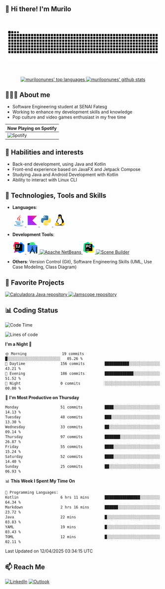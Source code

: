 ## 👋 Hi there! I'm Murilo

<br>
<p align="center">
 <img src="https://raw.githubusercontent.com/muriloonunes/muriloonunes/output/snake.svg" alt="Snake animation" />
</p>
<br>

<p align="center">
  <a href="https://github.com/muriloonunes?tab=repositories">
    <picture>
      <source
        srcset="https://github-readme-stats.vercel.app/api/top-langs?username=muriloonunes&show_icons=true&layout=compact&locale=en&theme=blue_navy&title_color=7cf800&card_width=180"
        media="(prefers-color-scheme: dark)" />
      <source
        srcset="https://github-readme-stats.vercel.app/api/top-langs?username=muriloonunes&show_icons=true&layout=compact&locale=en&theme=catppuccin_latte&card_width=180"
        media="(prefers-color-scheme: light), (prefers-color-scheme: no-preference)" />
      <img height="180" src="https://github-readme-stats.vercel.app/api/top-langs?username=muriloonunes&show_icons=true&layout=compact&locale=en&theme=blue_navy&title_color=7cf800&card_width=180"  alt="muriloonunes' top languages"/>
    </picture>
  </a>
  <a href="https://github.com/muriloonunes/">
    <picture>
      <source
        srcset="https://github-readme-stats.vercel.app/api?username=muriloonunes&show_icons=true&locale=en&theme=blue_navy&title_color=7cf800&card_width=180"
        media="(prefers-color-scheme: dark)" />
      <source
        srcset="https://github-readme-stats.vercel.app/api?username=muriloonunes&show_icons=true&locale=en&theme=catppuccin_latte&card_width=180"
        media="(prefers-color-scheme: light), (prefers-color-scheme: no-preference)" />
      <img height="180" src="https://github-readme-stats.vercel.app/api?username=muriloonunes&show_icons=true&locale=en&theme=blue_navy&title_color=7cf800&card_width=180"  alt="muriloonunes' github stats"/>
    </picture>
  </a>
</p>

## 🙋🏽‍♂️ About me

- Software Engineering student at SENAI Fatesg
- Working to enhance my development skills and knowledge
- Pop culture and video games enthusiast in my free time

| Now Playing on Spotify                                                                                                                                                                                                                |
|---------------------------------------------------------------------------------------------------------------------------------------------------------------------------------------------------------------------------------------|
| ![Spotify](https://spotify-github-profile.kittinanx.com/api/view?uid=4pm4znzt7flxlitb7ji56zf9y&cover_image=true&theme=natemoo-re&show_offline=false&background_color=121212&interchange=false&bar_color=53b14f&bar_color_cover=false) |

## 🚀 Habilities and interests

- Back-end development, using Java and Kotlin
- Front-end experience based on JavaFX and Jetpack Compose
- Studying Java and Android Development with Kotlin
- Ability to interact with Linux CLI

## 🔧 Technologies, Tools and Skills

- **Languages**:
  <p>
  <a href="https://www.java.com" target="_blank" rel="noreferrer">
    <img src="https://raw.githubusercontent.com/devicons/devicon/master/icons/java/java-original.svg" alt="Java" width="40" height="40"/>
  </a>
  <a href="https://kotlinlang.org/" target="_blank" rel="noreferrer">
    <img src="https://raw.githubusercontent.com/devicons/devicon/refs/heads/master/icons/kotlin/kotlin-original.svg" alt="Kotlin" width="40" height="40"/>
  </a>
    <a href="https://www.python.org" target="_blank" rel="noreferrer">
    <img src="https://raw.githubusercontent.com/devicons/devicon/master/icons/python/python-original.svg" alt="Python" width="40" height="40"/>
  </a>
    <a href="https://www.linux.org/" target="_blank" rel="noreferrer">
    <img src="https://raw.githubusercontent.com/devicons/devicon/master/icons/linux/linux-original.svg" alt="Linux" width="40" height="40"/>
  </a>
  </p>
- **Development Tools**:
  <p>
    <a href="https://www.jetbrains.com/idea/" target="_blank" rel="noreferrer">
    <img src="https://raw.githubusercontent.com/devicons/devicon/refs/heads/master/icons/intellij/intellij-original.svg" alt="IntelliJ IDEA" width="40" height="40"/>
  </a>
    <a href="https://developer.android.com/studio?hl=pt-br" target="_blank" rel="noreferrer">
    <img src="https://raw.githubusercontent.com/devicons/devicon/refs/heads/master/icons/androidstudio/androidstudio-original.svg" alt="Android Studio" width="40" height="40"/>
  </a>
    <a href="https://netbeans.apache.org/front/main/index.html" target="_blank" rel="noreferrer">
    <img src="https://upload.wikimedia.org/wikipedia/commons/9/98/Apache_NetBeans_Logo.svg" alt="Apache NetBeans" width="40" height="40"/>
  </a>
     <a href="https://www.jetbrains.com/pycharm/" target="_blank" rel="noreferrer">
    <img src="https://raw.githubusercontent.com/devicons/devicon/refs/heads/master/icons/pycharm/pycharm-original.svg" alt="PyCharm" width="40" height="40"/>
  </a>
    <a href="https://gluonhq.com/products/scene-builder/" target="_blank" rel="noreferrer">
    <img src="https://user-images.githubusercontent.com/22895992/97350961-6f34fc00-1891-11eb-94b3-a1613097159f.png" alt="Scene Builder" width="40" height="40"/>
  </a>
  </p>
- **Others**: Version Control (Git), Software Engineering Skills (UML, Use Case Modeling, Class Diagram)

## 📂 Favorite Projects

<a href="https://github.com/muriloonunes/Calculadora-Java">
 <picture>
  <source
   srcset="https://github-readme-stats.vercel.app/api/pin?username=muriloonunes&repo=Calculadora-Java&locale=en&theme=blue_navy&title_color=7cf800"
   media="(prefers-color-scheme: dark)"
   />
  <source
   srcset="https://github-readme-stats.vercel.app/api/pin?username=muriloonunes&repo=Calculadora-Java&locale=en&theme=catppuccin_latte"
   media="(prefers-color-scheme: light), (prefers-color-scheme: no-preference)"
   />
  <img src="https://github-readme-stats.vercel.app/api/pin?username=muriloonunes&repo=Calculadora-Java&locale=en&theme=blue_navy&title_color=7cf800" alt="Calculadora Java repository"/>
 </picture>
</a>

<a href="https://github.com/muriloonunes/jamscope">
 <picture>
  <source
   srcset="https://github-readme-stats.vercel.app/api/pin?username=muriloonunes&repo=jamscope&locale=en&theme=blue_navy&title_color=7cf800"
   media="(prefers-color-scheme: dark)"
   />
  <source
   srcset="https://github-readme-stats.vercel.app/api/pin?username=muriloonunes&repo=jamscope&locale=en&theme=catppuccin_latte"
   media="(prefers-color-scheme: light), (prefers-color-scheme: no-preference)"
   />
  <img src="https://github-readme-stats.vercel.app/api/pin?username=muriloonunes&repo=jamscope&locale=en&theme=blue_navy&title_color=7cf800" alt="Jamscope repository"/>
 </picture>
</a>

## 📊 Coding Status
<!--START_SECTION:waka-->
![Code Time](http://img.shields.io/badge/Code%20Time-222%20hrs%208%20mins-blue)

![Lines of code](https://img.shields.io/badge/From%20Hello%20World%20I%27ve%20Written-45.4%20thousand%20lines%20of%20code-blue)

**I'm a Night 🦉** 

```text
🌞 Morning                19 commits          █░░░░░░░░░░░░░░░░░░░░░░░░   05.26 % 
🌆 Daytime                156 commits         ███████████░░░░░░░░░░░░░░   43.21 % 
🌃 Evening                186 commits         █████████████░░░░░░░░░░░░   51.52 % 
🌙 Night                  0 commits           ░░░░░░░░░░░░░░░░░░░░░░░░░   00.00 % 
```
📅 **I'm Most Productive on Thursday** 

```text
Monday                   51 commits          ████░░░░░░░░░░░░░░░░░░░░░   14.13 % 
Tuesday                  48 commits          ███░░░░░░░░░░░░░░░░░░░░░░   13.30 % 
Wednesday                33 commits          ██░░░░░░░░░░░░░░░░░░░░░░░   09.14 % 
Thursday                 97 commits          ███████░░░░░░░░░░░░░░░░░░   26.87 % 
Friday                   55 commits          ████░░░░░░░░░░░░░░░░░░░░░   15.24 % 
Saturday                 52 commits          ████░░░░░░░░░░░░░░░░░░░░░   14.40 % 
Sunday                   25 commits          ██░░░░░░░░░░░░░░░░░░░░░░░   06.93 % 
```


📊 **This Week I Spent My Time On** 

```text
💬 Programming Languages: 
Kotlin                   6 hrs 11 mins       ████████████████░░░░░░░░░   64.34 % 
Markdown                 2 hrs 16 mins       ██████░░░░░░░░░░░░░░░░░░░   23.72 % 
Java                     22 mins             █░░░░░░░░░░░░░░░░░░░░░░░░   03.83 % 
YAML                     19 mins             █░░░░░░░░░░░░░░░░░░░░░░░░   03.43 % 
TOML                     12 mins             █░░░░░░░░░░░░░░░░░░░░░░░░   02.11 % 
```


 Last Updated on 12/04/2025 03:34:15 UTC
<!--END_SECTION:waka-->

## 📫 Reach Me

[![LinkedIn](https://img.shields.io/badge/LinkedIn-0077B5?style=for-the-badge&logo=linkedin&logoColor=white)](https://www.linkedin.com/in/murilo-nuness/)
[![Outlook](https://img.shields.io/badge/Outlook-0078D4?style=for-the-badge&logo=microsoft-outlook&logoColor=white)](mailto:murilo_no@outlook.com)
